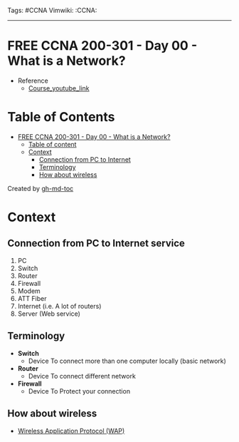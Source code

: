 Tags: #CCNA
Vimwiki: :CCNA:

______________________________________________________________________

# FREE CCNA 200-301 - Day 00 - What is a Network?

- Reference
  - [Course_youtube_link](https://www.youtube.com/playlist?list=PLIhvC56v63IJVXv0GJcl9vO5Z6znCVb1P)

# Table of Contents

- [FREE CCNA 200-301 - Day 00 - What is a Network?](#free-ccna-200-301---day-00---what-is-a-network)
  - [Table of content](#table-of-content)
  - [Context](#context)
    - [Connection from PC to Internet](#connection-from-pc-to-internet)
    - [Terminology](#terminology)
    - [How about wireless](#how-about-wireless)

Created by [gh-md-toc](https://github.com/ekalinin/github-markdown-toc)

# Context

## Connection from PC to Internet service

1. PC
2. Switch
3. Router
4. Firewall
5. Modem
6. ATT Fiber
7. Internet (i.e. A lot of routers)
8. Server (Web service)

## Terminology

- __Switch__
  - Device To connect more than one computer locally (basic network)
- __Router__
  - Device To connect different network
- __Firewall__
  - Device To Protect your connection

## How about wireless

- [Wireless Application Protocol (WAP)](https://en.wikipedia.org/wiki/Wireless_Application_Protocol)
